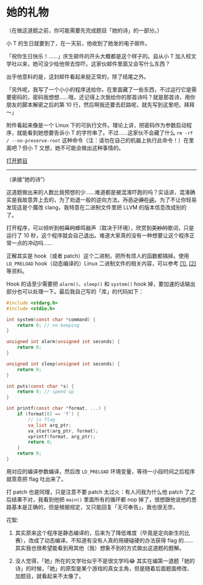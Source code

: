# 她的礼物

（在做这道题之前，你可能需要先完成题目「她的诗」的一部分。）

小 T 的生日就要到了，在一天前，他收到了她发的电子邮件。

「祝你生日快乐！……」庆生邮件的开头大概都是这个样子的。自从小 T 加入校文学社以来，她可没少给他带去惊吓。这家伙邮件里面又会写什么东西？

出乎他意料的是，这封邮件看起来挺正常的，除了结尾之外。

「另外呢，我写了一个小小的程序送给你，在里面藏了一些东西，不过运行它是需要密码的，密码我想想……哦，还记得上次我给你的那首诗吗？就是那首诗，用你朋友的脚本解密之后的第 10 行，然后啊我还要去赶路呢，就先写到这里吧，拜拜～」

附件看起来像是一个 Linux 下的可执行文件。理论上讲，把密码作为参数启动程序，就能看到她想要告诉小 T 的字符串了。不过……这家伙不会藏了什么 `rm -rf / --no-preserve-root` 这种命令（注：请勿在自己的机器上执行此命令！）在里面吧？但小 T 又想，她不可能会做出这种事情的。

[打开题目](src/gift)

---

（承接“她的诗”）

这道题做出来的人数比我预想的少……难道都是被混淆吓跑的吗？实话讲，混淆确实是我故意弄上去的，为了劝退一般的逆向方法。~~万恶之源在[这](https://github.com/obfuscator-llvm/obfuscator/)~~。为了不让你轻易发现这是个魔改 clang，我特意在二进制文件里把 LLVM 的版本信息改成别的了。

打开程序，可以倾听到~~悦耳的~~蜂鸣器声（取决于环境），欣赏到~~美妙的~~歌词，只是运行了 10 秒，这个程序就会自己退出。难道大家真的没有一种想要让这个程序正常一点的冲动吗……

正解其实是 hook（或者 patch）这个二进制，把所有烦人的函数都搞掉。使用 `LD_PRELOAD` hook（动态编译的）Linux 二进制文件的相关内容，可以参考 [[1]](http://kaiyuan.me/2017/05/03/function_wrapper/), [[2]](https://blog.netspi.com/function-hooking-part-i-hooking-shared-library-function-calls-in-linux/) 等资料。

Hook 的话至少需要把 `alarm()`、`sleep()` 和 `system()` hook 掉，要加速的话输出部分也可以处理一下。最后我自己写的「库」的代码如下：

```c
#include <stdarg.h>
#include <stdio.h>

int system(const char *command) {
    return 0; // no beeping
}

unsigned int alarm(unsigned int seconds) {
    return 0;
}

unsigned int sleep(unsigned int seconds) {
    return 0;
}

int puts(const char *s) {
    return 0; // speed up
}

int printf(const char *format, ...) {
    if (format[0] == 'f') {
        // is flag
        va_list arg_ptr;
        va_start(arg_ptr, format);
        vprintf(format, arg_ptr);
        return 0;
    }
    return 0;
}
```

用对应的编译参数编译，然后改 `LD_PRELOAD` 环境变量，等待一小段时间之后程序就乖乖把 flag 吐出来了。

打 patch 也是同理，只是注意不要 patch 太过火：有人问我为什么他 patch 了之后结果不对，我看到他把 `main()` 里面所有的循环都 nop 掉了，很想跟他说他的思路基本是正确的，但是根据规定，又只能回复「无可奉告」，我也很无奈。

花絮:

1. 其实原来这个程序是静态编译的，后来为了降低难度（毕竟是定向新生的比赛），改成了动态编译。不知道有没有人真的用硬碰硬的办法获得 flag 的……其实我也很希望能看到用其他（我）想象不到的方式做出这道题的题解。

2. 没人觉得，「她」所在的文学社似乎不是很文学吗😂 其实在编第一道题「她的诗」的时候，「她」的原型是某个游戏的真女主角，但是随着后面题面修改、加题目，就看起来不太像了。